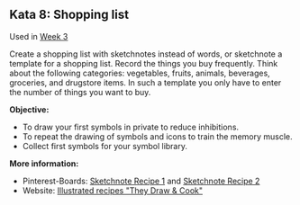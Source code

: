 ## Kata 8: Shopping list


Used in [Week 3](0410_Week_03.md)

Create a shopping list with sketchnotes instead of words, or sketchnote a template for a shopping list. Record the things you buy frequently. Think about the following categories: vegetables, fruits, animals, beverages, groceries, and drugstore items. In such a template you only have to enter the number of things you want to buy.

**Objective:**

- To draw your first symbols in private to reduce inhibitions.
- To repeat the drawing of symbols and icons to train the memory muscle.
- Collect first symbols for your symbol library.

**More information:**

- Pinterest-Boards: [Sketchnote Recipe 1](https://www.pinterest.de/nadrosia/sketchipe-sketchnote-rezepte/) and [Sketchnote Recipe 2](https://www.pinterest.de/kuestenkonfetti/sketchnotes-rezepte/)
- Website: [Illustrated recipes "They Draw & Cook"](https://www.theydrawandcook.com)
